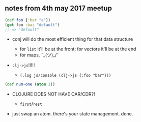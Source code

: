 ## notes from 4th may 2017 meetup

```clojure
(def foo {:bar "a"})
(get foo :baz "default")
;; => "default"
```

* conj will do the most efficient thing for that data structure
  * for `list` it'll be at the front; for vectors it'll be at the end
  * for maps, ¯\_(ツ)_/¯

* `clj->js`!!!!!
  * `(.log js/console (clj->js {:foo "bar"}))`

```clojure
(def num-one (atom 1))
```

* CLOJURE DOES NOT HAVE CAR/CDR?!
  * `first`/`rest`

* just swap an atom. there's your state management. done.
